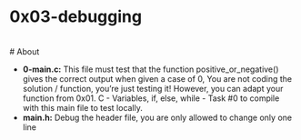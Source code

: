 # 0x03-debugging
<br>
# About
<br>

- **0-main.c:** This file must test that the function positive_or_negative() gives the correct output when given a case of 0, You are not coding the solution / function, you’re just testing it! However, you can adapt your function from 0x01. C - Variables, if, else, while - Task #0 to compile with this main file to test locally.
- **main.h:** Debug the header file, you are only allowed to change only one line

